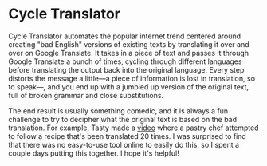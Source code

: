 # Cycle Translator

Cycle Translator automates the popular internet trend centered around creating "bad English" versions of existing texts by translating it over and over on Google Translate. It takes in a piece of text and passes it through Google Translate a bunch of times, cycling through different languages before translating the output back into the original language. Every step distorts the message a little—a piece of information is lost in translation, so to speak—, and you end up with a jumbled up version of the original text, full of broken grammar and close substitutions.

The end result is usually something comedic, and it is always a fun challenge to try to decipher what the original text is based on the bad translation. For example, Tasty made a [video](https://www.youtube.com/watch?v=pLJo7jWJQj0) where a pastry chef attempted to follow a recipe that's been translated 20 times. I was surprised to find that there was no easy-to-use tool online to easily do this, so I spent a couple days putting this together. I hope it's helpful!